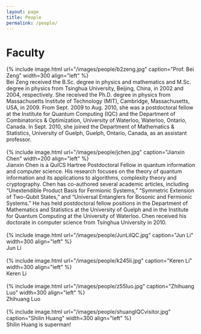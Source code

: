 ```yaml
---
layout: page
title: People
permalink: /people/
---
```


# Faculty



<div id="container">
<div id="photo">
{% include image.html url="/images/people/b2zeng.jpg" caption="Prof. Bei Zeng" width=300 align="left" %}
</div>
<div id="content">
Bei Zeng received the B.Sc. degree in physics and mathematics and M.Sc. degree in physics from Tsinghua University, Beijing, China, in 2002 and 2004, respectively. She received the Ph.D. degree in physics from Massachusetts Institute of Technology (MIT), Cambridge, Massachusetts, USA, in 2009. From Sept. 2009 to Aug. 2010, she was a postdoctoral fellow at the Institute for Quantum Computing (IQC) and the Department of Combinatorics & Optimization, University of Waterloo, Waterloo, Ontario, Canada. In Sept. 2010, she joined the Department of Mathematics & Statistics, University of Guelph, Guelph, Ontario, Canada, as an assistant professor.

</div>
</div>
<br>

<div id="container">
<div id="photo">
{% include image.html url="/images/people/jchen.jpg" caption="Jianxin Chen" width=200 align="left" %}
</div>
<div id="content">
Jianxin Chen is a QuICS Hartree Postdoctoral Fellow in quantum information and computer science. His research focuses on the theory of quantum information and its applications to algorithms, complexity theory and cryptography. Chen has co-authored several academic articles, including “Unextendible Product Basis for Fermionic Systems,” “Symmetric Extension of Two-Qubit States,” and “Universal Entanglers for Bosonic and Fermionic Systems.” He has held postdoctoral fellow positions in the Department of Mathematics and Statistics at the University of Guelph and in the Institute for Quantum Computing at the University of Waterloo. Chen received his doctorate in computer science from Tsinghua University in 2010.
</div>
</div>
<br>

<div id="container">
<div id="photo">
{% include image.html url="/images/people/JunLiIQC.jpg" caption="Jun Li" width=300 align="left" %}
</div>
<div id="content">
Jun Li
</div>
</div>
<br>

<div id="container">
<div id="photo">
{% include image.html url="/images/people/k245li.jpg" caption="Keren Li" width=300 align="left" %}
</div>
<div id="content">
Keren Li
</div>
</div>
<br>

<div id="container">
<div id="photo">
{% include image.html url="/images/people/z55luo.jpg" caption="Zhihuang Luo" width=300 align="left" %}
</div>
<div id="content">
Zhihuang Luo
</div>
</div>
<br>

<div id="container">
<div id="photo">
{% include image.html url="/images/people/shuangIQCvisitor.jpg" caption="Shilin Huang" width=300 align="left" %}
</div>
<div id="content">
Shilin Huang is superman!
</div>
</div>
<br>







